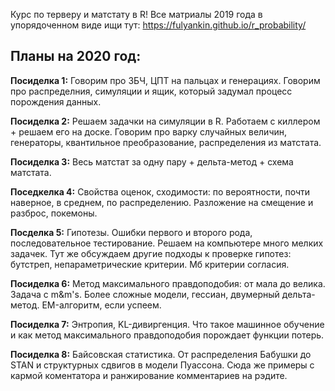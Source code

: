 Курс по терверу и матстату в R! Все матриалы 2019 года в упорядоченном виде ищи тут: https://fulyankin.github.io/r_probability/


## Планы на 2020 год: 

__Посиделка 1:__ Говорим про ЗБЧ, ЦПТ на пальцах и генерациях. Говорим про распределния, симуляции и ящик, который задумал процесс порождения данных. 

__Посиделка 2:__ Решаем задачки на симуляции в R. Работаем с киллером + решаем его на доске. Говорим про варку случайных величин, генераторы, квантильное преобразование, распределения из матстата. 

__Посиделка 3:__ Весь матстат за одну пару + дельта-метод + схема матстата. 

__Поседкелка 4:__ Свойства оценок, сходимости: по вероятности, почти наверное, в среднем, по распределению. Разложение на смещение и разброс, покемоны.

__Посделка 5:__ Гипотезы. Ошибки первого и второго рода, последовательное тестирование. Решаем на компьютере много мелких задачек. Тут же обсуждаем другие подходы к проверке гипотез: бутстреп, непараметрические критерии. Мб критерии согласия. 

__Посиделка 6:__ Метод максимального правдоподобия: от мала до велика. Задача с m&m's. Более сложные модели, гессиан, двумерный дельта-метод. EM-алгоритм, если успеем. 

__Посиделка 7:__ Энтропия, KL-дивиргенция. Что такое машинное обучение и как метод максимального правдоподобия порождает функции потерь. 

__Посиделка 8:__ Байсовская статистика. От распределения Бабушки до STAN и структурных сдвигов в модели Пуассона. Сюда же примеры с кармой коментатора и ранжирование комментариев на рэдите. 


